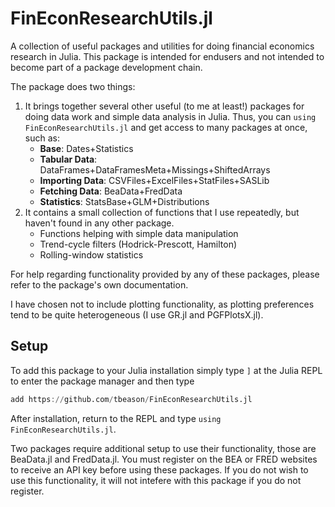 # FinEconResearchUtils.jl
A collection of useful packages and utilities for doing financial economics research in Julia. This package is intended for endusers and not intended to become part of a package development chain. 

The package does two things:
 1. It brings together several other useful (to me at least!) packages for doing data work and simple data analysis in Julia. Thus, you can `using FinEconResearchUtils.jl` and get access to many packages at once, such as: 
    - **Base**: Dates+Statistics
    - **Tabular Data**: DataFrames+DataFramesMeta+Missings+ShiftedArrays
    - **Importing Data**: CSVFiles+ExcelFiles+StatFiles+SASLib
    - **Fetching Data**: BeaData+FredData
    - **Statistics**: StatsBase+GLM+Distributions
 2. It contains a small collection of functions that I use repeatedly, but haven't found in any other package.
    - Functions helping with simple data manipulation
    - Trend-cycle filters (Hodrick-Prescott, Hamilton)
    - Rolling-window statistics
    
 
For help regarding functionality provided by any of these packages, please refer to the package's own documentation.
 
I have chosen not to include plotting functionality, as plotting preferences tend to be quite heterogeneous (I use GR.jl and PGFPlotsX.jl).
 
 
## Setup

To add this package to your Julia installation simply type `]` at the Julia REPL to enter the package manager and then type
```julia
add https://github.com/tbeason/FinEconResearchUtils.jl
```
 
After installation, return to the REPL and type `using FinEconResearchUtils.jl`.
 
Two packages require additional setup to use their functionality, those are BeaData.jl and FredData.jl. You must register on the BEA or FRED websites to receive an API key before using these packages. If you do not wish to use this functionality, it will not intefere with this package if you do not register.
